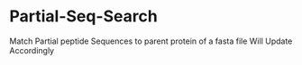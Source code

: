 # Partial-Seq-Search
Match Partial peptide Sequences to parent protein of a fasta file
Will Update Accordingly
